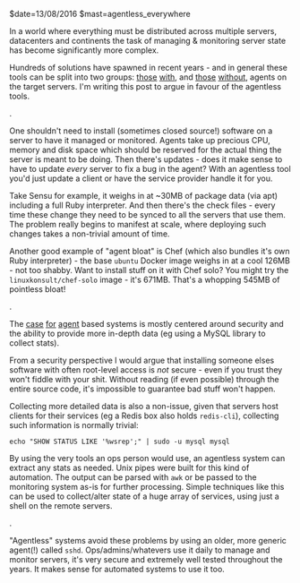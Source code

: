 $date=13/08/2016
$mast=agentless_everywhere

In a world where everything must be distributed across multiple servers, datacenters and continents the task of managing & monitoring server state has become significantly more complex.

Hundreds of solutions have spawned in recent years - and in general these tools can be split into two groups: [those](https://sensuapp.org) [with](https://puppet.com), and [those](https://github.com/Fizzadar/pyinfra) [without](https://github.com/fabric/fabric), agents on the target servers. I'm writing this post to argue in favour of the agentless tools.

.

One shouldn't need to install (sometimes closed source!) software on a server to have it managed or monitored. Agents take up precious CPU, memory and disk space which should be reserved for the actual thing the server is meant to be doing. Then there's updates - does it make sense to have to update _every_ server to fix a bug in the agent? With an agentless tool you'd just update a client or have the service provider handle it for you.

Take Sensu for example, it weighs in at ~30MB of package data (via apt) including a full Ruby interpreter. And then there's the check files - every time these change they need to be synced to all the servers that use them. The problem really begins to manifest at scale, where deploying such changes takes a non-trivial amount of time.

Another good example of "agent bloat" is Chef (which also bundles it's own Ruby interpreter) - the base `ubuntu` Docker image weighs in at a cool 126MB - not too shabby. Want to install stuff on it with Chef solo? You might try the `linuxkonsult/chef-solo` image - it's 671MB. That's a whopping 545MB of pointless bloat!

.

The [case](https://www.sciencelogic.com/blog/agent-vs-agentless-monitoring) [for](http://www.midvision.com/resources-blog/bid/273230/Agent-vs-Agentless-Deployments-Part-1-Agent-Based-Deployments) [agent](https://www.controlup.com/blog/agent-agentless/) based systems is mostly centered around security and the ability to provide more in-depth data (eg using a MySQL library to collect stats).

From a security perspective I would argue that installing someone elses software with often root-level access is _not_ secure - even if you trust they won't fiddle with your shit. Without reading (if even possible) through the entire source code, it's impossible to guarantee bad stuff won't happen.

Collecting more detailed data is also a non-issue, given that servers host clients for their services (eg a Redis box also holds `redis-cli`), collecting such information is normally trivial:

    echo "SHOW STATUS LIKE '%wsrep';" | sudo -u mysql mysql

By using the very tools an ops person would use, an agentless system can extract any stats as needed. Unix pipes were built for this kind of automation. The output can be parsed with `awk` or be passed to the monitoring system as-is for further processing. Simple techniques like this can be used to collect/alter state of a huge array of services, using just a shell on the remote servers.

.

"Agentless" systems avoid these problems by using an older, more generic agent(!) called `sshd`. Ops/admins/whatevers use it daily to manage and monitor servers, it's very secure and extremely well tested throughout the years. It makes sense for automated systems to use it too.
